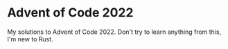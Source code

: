 # Advent of Code 2022

My solutions to Advent of Code 2022.
Don't try to learn anything from this, I'm new to Rust.